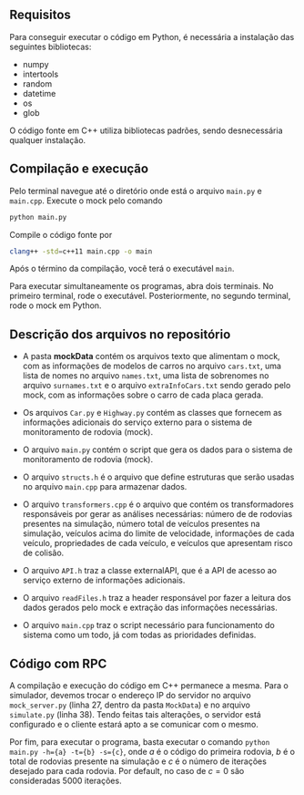 ## Requisitos
Para conseguir executar o código em Python, é necessária a instalação das seguintes bibliotecas:
* numpy
* intertools
* random
* datetime
* os
* glob

O código fonte em C++ utiliza bibliotecas padrões, sendo desnecessária qualquer instalação.

## Compilação e execução 
Pelo terminal navegue até o diretório onde está o arquivo `main.py` e `main.cpp`. Execute o mock pelo comando
```sh
python main.py
```

Compile o código fonte por
```sh
clang++ -std=c++11 main.cpp -o main
```
Após o término da compilação, você terá o executável `main`. 

Para executar simultaneamente os programas, abra dois terminais. No primeiro terminal, rode o executável. Posteriormente, no segundo terminal, rode o mock em Python.

## Descrição dos arquivos no repositório

* A pasta **mockData** contém os arquivos texto que alimentam o mock, com as informações de modelos de carros no arquivo `cars.txt`, uma lista de nomes no arquivo
`names.txt`, uma lista de sobrenomes no arquivo `surnames.txt` e o arquivo `extraInfoCars.txt` sendo gerado pelo mock, com as informações sobre o carro de cada placa
gerada.

* Os arquivos `Car.py` e `Highway.py` contém as classes que fornecem as informações adicionais do serviço externo para o sistema de monitoramento de rodovia (mock).
* O arquivo `main.py` contém o script que gera os dados para o sistema de monitoramento de rodovia (mock).
* O arquivo `structs.h` é o arquivo que define estruturas que serão usadas no arquivo `main.cpp` para armazenar dados.
* O arquivo `transformers.cpp` é o arquivo que contém os transformadores responsáveis por gerar as análises necessárias: número de de rodovias presentes na simulação,
número total de veículos presentes na simulação, veículos acima do limite de velocidade, informações de cada veículo, propriedades de cada veículo, e veículos que
apresentam risco de colisão.
* O arquivo `API.h` traz a classe externalAPI, que é a API de acesso ao serviço externo de informações adicionais.
* O arquivo `readFiles.h` traz a header responsável por fazer a leitura dos dados gerados pelo mock e extração das informações necessárias.
* O arquivo `main.cpp` traz o script necessário para funcionamento do sistema como um todo, já com todas as prioridades definidas.

## Código com RPC

A compilação e execução do código em C++ permanece a mesma. Para o simulador, devemos trocar o endereço IP do servidor no arquivo `mock_server.py` (linha 27, dentro da pasta `MockData`) e no arquivo `simulate.py` (linha 38). Tendo feitas tais alterações, o servidor está configurado e o cliente estará apto a se comunicar com o mesmo.

Por fim, para executar o programa, basta executar o comando `python main.py -h={a} -t={b} -s={c}`, onde $a$ é o código do primeira rodovia, $b$ é o total de rodovias presente na simulação e $c$ é o número de iterações desejado para cada rodovia. Por default, no caso de $c = 0$ são consideradas 5000 iterações.